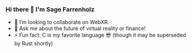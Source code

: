 ### Hi there 👋 I'm Sage Farrenholz

- 👯 I’m looking to collaborate on WebXR.
- 💬 Ask me about the future of virtual reality or finance!
- ⚡ Fun fact: C is my favorite language 😎 (though it may be superseded by Rust shortly)

